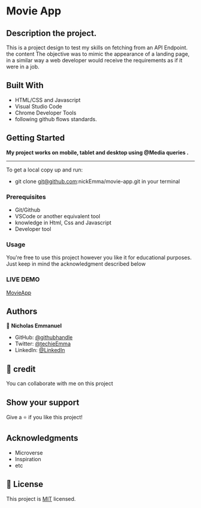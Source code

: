 # Movie App

## Description the project.

This is a project design to test my skills on fetching from an API Endpoint. the content The objective was to mimic the appearance of a landing page, in a similar way a web developer would receive the requirements as if it were in a job.

## Built With

- HTML/CSS and Javascript
- Visual Studio Code
- Chrome Developer Tools
- following github flows standards.

## Getting Started

**My project works on mobile, tablet and desktop using @Media queries .**

---

To get a local copy up and run:

- git clone git@github.com:nickEmma/movie-app.git in your terminal

### Prerequisites

- Git/Github
- VSCode or another equivalent tool
- knowledge in Html, Css and Javascript
- Developer tool

### Usage

You're free to use this project however you like it for educational purposes. Just keep in mind the acknowledgment described below

### LIVE DEMO

[MovieApp](https://nickemma.github.io/movie-app/)

## Authors

👤 **Nicholas Emmanuel**

- GitHub: [@githubhandle](https://github.com/NickEmma)
- Twitter: [@techieEmma](https://twitter.com/techieEmma)
- LinkedIn: [@LinkedIn](https://linkedin.com/in/nicholas-emmanuel-6b9775207)

## 🤝 credit

You can collaborate with me on this project

## Show your support

Give a ⭐️ if you like this project!

## Acknowledgments

- Microverse
- Inspiration
- etc

## 📝 License

This project is [MIT](./MIT.md) licensed.
